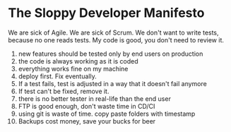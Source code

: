 # The Sloppy Developer Manifesto

We are sick of Agile. We are sick of Scrum. We don't want to write tests, because no one reads tests. My code is good, you don't need to review it.

1. new features should be tested only by end users on production
2. the code is always working as it is coded
2. everything works fine on my machine
3. deploy first. Fix eventually.
4. If a test fails, test is adjusted in a way that it doesn't fail anymore
5. If test can't be fixed, remove it.
5. there is no better tester in real-life than the end user
6. FTP is good enough, don't waste time in CD/CI
7. using git is waste of time. copy paste folders with timestamp
8. Backups cost money, save your bucks for beer
